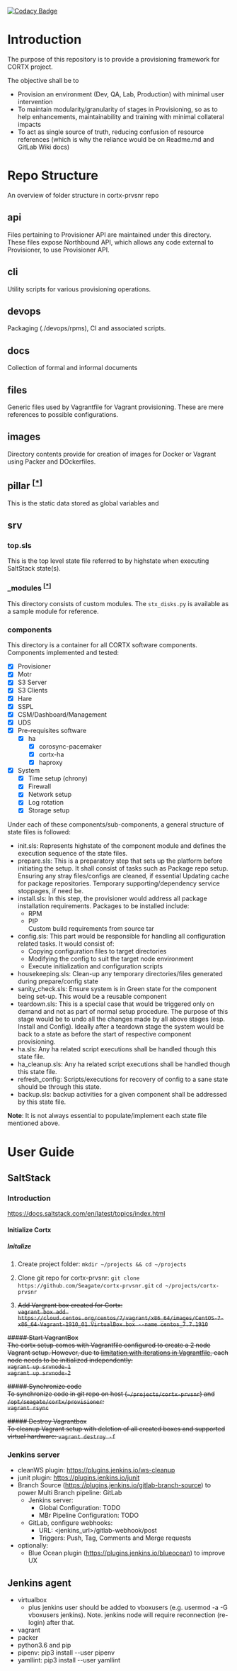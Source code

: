 [![Codacy Badge](https://app.codacy.com/project/badge/Grade/f2ba64dc5ca7475d8833f0a3231bb940)](https://www.codacy.com?utm_source=github.com&amp;utm_medium=referral&amp;utm_content=Seagate/cortx-prvsnr&amp;utm_campaign=Badge_Grade)

# Introduction
The purpose of this repository is to provide a provisioning framework for CORTX project.

The objective shall be to
*  Provision an environment (Dev, QA, Lab, Production) with minimal user intervention
*  To maintain modularity/granularity of stages in Provisioning, so as to help enhancements, maintainability and training with minimal collateral impacts
*  To act as single source of truth, reducing confusion of resource references (which is why the reliance would be on Readme.md and GitLab Wiki docs)

# Repo Structure
An overview of folder structure in cortx-prvsnr repo

## api
Files pertaining to Provisioner API are maintained under this directory. These files expose Northbound API, which allows any code external to Provisioner, to use Provisioner API.

## cli
Utility scripts for various provisioning operations.

## devops
Packaging (./devops/rpms), CI and associated scripts.

## docs
Collection of formal and informal documents

## files
Generic files used by Vagrantfile for Vagrant provisioning. These are mere references to possible configurations.

## images
Directory contents provide for creation of images for Docker or Vagrant using Packer and DOckerfiles.

## pillar <sup>[[*](https://docs.saltstack.com/en/latest/topics/pillar/index.html)]</sup>
This is the static data stored as global variables and

## srv
### top.sls
This is the top level state file referred to by highstate when executing SaltStack state(s).

### _modules <sup>[[*](https://docs.saltstack.com/en/latest/ref/states/writing.html#using-custom-state-modules)]</sup>
This directory consists of custom modules.
The `stx_disks.py` is available as a sample module for reference.

### components
This directory is a container for all CORTX software components.
Components implemented and tested:
* [x] Provisioner
* [x] Motr
* [x] S3 Server
* [x] S3 Clients
* [x] Hare
* [x] SSPL
* [x] CSM/Dashboard/Management
* [x] UDS
* [x] Pre-requisites software
  * [x] ha
    * [x] corosync-pacemaker
    * [x] cortx-ha
    * [x] haproxy
* [x] System
  * [x] Time setup (chrony)
  * [x] Firewall
  * [x] Network setup
  * [x] Log rotation
  * [x] Storage setup

Under each of these components/sub-components, a general structure of state files is followed:
* init.sls: Represents highstate of the component module and defines the execution sequence of the state files.
* prepare.sls: This is a preparatory step that sets up the platform before initiating the setup. It shall consist of tasks such as Package repo setup.  
Ensuring any stray files/configs are cleaned, if essential Updating cache for package repositories. Temporary supporting/dependency service stoppages, if need be.
* install.sls: In this step, the provisioner would address all package installation requirements. Packages to be installed include:  
  * RPM  
  * PIP  
Custom build requirements from source tar
* config.sls: This part would be responsible for handling all configuration related tasks. It would consist of:  
  * Copying configuration files to target directories  
  * Modifying the config to suit the target node environment  
  * Execute initialization and configuration scripts  
* housekeeping.sls: Clean-up any temporary directories/files generated during prepare/config state  
* sanity_check.sls: Ensure system is in Green state for the component being set-up. This would be a reusable component  
* teardown.sls: This is a special case that would be triggered only on demand and not as part of normal setup procedure. The purpose of this stage would be to undo all the changes made by all above stages (esp. Install and Config). Ideally after a teardown stage the system would be back to a state as before the start of respective component provisioning.  
* ha.sls: Any ha related script executions shall be handled though this state file.  
* ha_cleanup.sls: Any ha related script executions shall be handled though this state file.  
* refresh_config: Scripts/executions for recovery of config to a sane state should be through this state. 
* backup.sls: backup activities for a given component shall be addressed by this state file.

**Note**: It is not always essential to populate/implement each state file mentioned above.

# User Guide
## SaltStack
### Introduction
https://docs.saltstack.com/en/latest/topics/index.html

#### Initialize Cortx
##### Initalize
1.  Create project folder:
`mkdir ~/projects && cd ~/projects`

1. Clone git repo for cortx-prvsnr:
`git clone https://github.com/Seagate/cortx-prvsnr.git`
`cd ~/projects/cortx-prvsnr`

1. ~~Add Vargrant box created for Cortx:~~  
~~`vagrant box add https://cloud.centos.org/centos/7/vagrant/x86_64/images/CentOS-7-x86_64-Vagrant-1910_01.VirtualBox.box --name centos_7.7.1910`~~

~~##### Start VagrantBox~~  
~~The cortx setup comes with Vagrantfile configured to create a 2 node Vagrant setup. However, due to [limitation with iterations in Vagrantfile](https://www.vagrantup.com/docs/vagrantfile/tips.html), each node needs to be initialized independently:~~  
~~`vagrant up srvnode-1`~~  
~~`vagrant up srvnode-2`~~  

~~##### Synchronize code~~  
~~To synchronize code in git repo on host (`~/projects/cortx-prvsnr`) and `/opt/seagate/cortx/provisioner`:~~  
~~`vagrant rsync`~~  

~~##### Destroy Vagrantbox~~  
~~To cleanup Vagrant setup with deletion of all created boxes and supported virtual hardware:
`vagrant destroy -f`~~  


### Jenkins server
- cleanWS plugin: https://plugins.jenkins.io/ws-cleanup
- junit plugin: https://plugins.jenkins.io/junit
- Branch Source (https://plugins.jenkins.io/gitlab-branch-source) to power Multi Branch pipeline: GitLab
  - Jenkins server:
    - Global Configuration: TODO
    - MBr Pipeline Configuration: TODO
  - GitLab, configure webhooks:
    - URL: <jenkins_url>/gitlab-webhook/post
    - Triggers: Push, Tag, Comments and Merge requests
- optionally:
  - Blue Ocean plugin (https://plugins.jenkins.io/blueocean) to improve UX

## Jenkins agent
- virtualbox
  - plus jenkins user should be added to vboxusers (e.g. usermod -a -G vboxusers jenkins). Note. jenkins node will require reconnection (re-login) after that.
- vagrant
- packer
- python3.6 and pip
- pipenv: pip3 install --user pipenv
- yamllint: pip3 install --user yamllint
